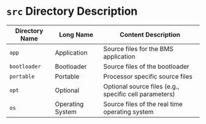 # `src` Directory Description

| Directory Name   | Long Name                   | Content Description                                                      |
| ---------------- | --------------------------- | ------------------------------------------------------------------------ |
| `app`            | Application                 | Source files for the BMS application                                     |
| `bootloader`     | Bootloader                  | Source files of the bootloader                                           |
| `portable`       | Portable                    | Processor specific source files                                          |
| `opt`            | Optional                    | Optional source files (e.g., specific cell parameters)                   |
| `os`             | Operating System            | Source files of the real time operating system                           |
